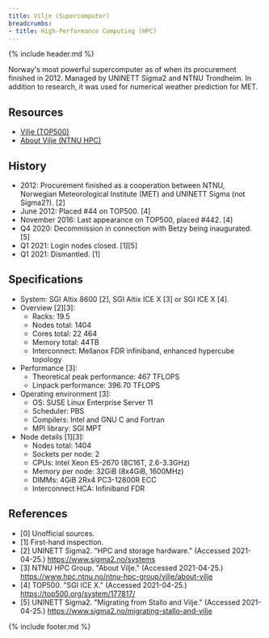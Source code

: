 ```yaml
---
title: Vilje (Supercomputer)
breadcrumbs:
- title: High-Performance Computing (HPC)
---
```

{% include header.md %}

Norway's most powerful supercomputer as of when its procurement finished in 2012.
Managed by UNINETT Sigma2 and NTNU Trondheim.
In addition to research, it was used for numerical weather prediction for MET.

## Resources

- [Vilje (TOP500)](https://www.top500.org/system/177817/)
- [About Vilje (NTNU HPC)](https://www.hpc.ntnu.no/ntnu-hpc-group/vilje/about-vilje)

## History

- 2012: Procurement finished as a cooperation between NTNU, Norwegian Meteorological Institute (MET) and UNINETT Sigma (not Sigma2?). \[2\]
- June 2012: Placed #44 on TOP500. \[4\]
- November 2016: Last appearance on TOP500, placed #442. \[4\]
- Q4 2020: Decommission in connection with Betzy being inaugurated. \[5\]
- Q1 2021: Login nodes closed. \[1\]\[5\]
- Q1 2021: Dismantled. \[1\]

## Specifications

- System: SGI Altix 8600 \[2\], SGI Altix ICE X \[3\] or SGI ICE X \[4\].
- Overview \[2\]\[3\]:
    - Racks: 19.5
    - Nodes total: 1404
    - Cores total: 22 464
    - Memory total: 44TB
    - Interconnect: Mellanox FDR infiniband, enhanced hypercube topology
- Performance \[3\]:
    - Theoretical peak performance: 467 TFLOPS
    - Linpack performance: 396.70 TFLOPS
- Operating environment \[3\]:
    - OS: SUSE Linux Enterprise Server 11
    - Scheduler: PBS
    - Compilers: Intel and GNU C and Fortran
    - MPI library: SGI MPT
- Node details \[1\]\[3\]:
    - Nodes total: 1404
    - Sockets per node: 2
    - CPUs: Intel Xeon E5-2670 (8C16T, 2.6-3.3GHz)
    - Memory per node: 32GiB (8x4GiB, 1600MHz)
    - DIMMs: 4GiB 2Rx4 PC3-12800R ECC
    - Interconnect HCA: Infiniband FDR

## References

- \[0\] Unofficial sources.
- \[1\] First-hand inspection.
- \[2\] UNINETT Sigma2. "HPC and storage hardware." (Accessed 2021-04-25.) https://www.sigma2.no/systems
- \[3\] NTNU HPC Group. "About Vilje." (Accessed 2021-04-25.) https://www.hpc.ntnu.no/ntnu-hpc-group/vilje/about-vilje
- \[4\] TOP500. "SGI ICE X." (Accessed 2021-04-25.) https://top500.org/system/177817/
- \[5\] UNINETT Sigma2. "Migrating from Stallo and Vilje." (Accessed 2021-04-25.) https://www.sigma2.no/migrating-stallo-and-vilje

{% include footer.md %}
